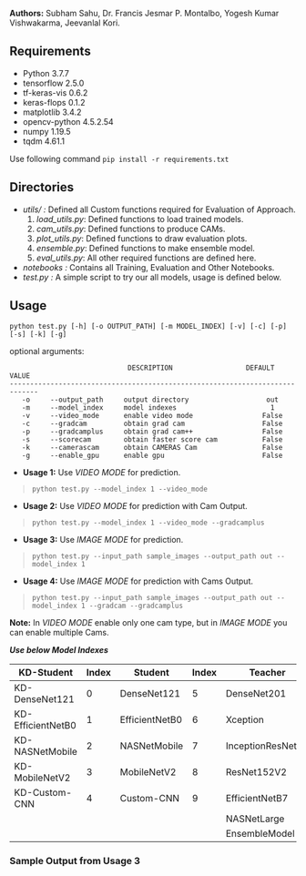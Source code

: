<!-- # Automated Shorthand Recognition using Optimized DNNs
This repository contains code used in our paper ***"Automated Shorthand Writing Recognition using an Optimized Knowledge Distilled Fine-Tuned Deep Convolutional Neural Network"*** (under review). -->

**Authors:** Subham Sahu, Dr. Francis Jesmar P. Montalbo, Yogesh Kumar Vishwakarma, Jeevanlal Kori.

## Requirements
- Python 3.7.7
- tensorflow 2.5.0
- tf-keras-vis 0.6.2
- keras-flops 0.1.2
- matplotlib 3.4.2
- opencv-python 4.5.2.54
- numpy 1.19.5
- tqdm 4.61.1

Use following command
```pip install -r requirements.txt```

## Directories
- *utils/ :* Defined all Custom functions required for Evaluation of Approach.  
    1. *load_utils.py*: Defined functions to load trained models.
    2. *cam_utils.py*: Defined functions to produce CAMs.
    3. *plot_utils.py*: Defined functions to draw evaluation plots.
    4. *ensemble.py*: Defined functions to make ensemble model.
    5. *eval_utils.py*: All other required functions are defined here.
- *notebooks :* Contains all Training, Evaluation and Other Notebooks.
- *test.py :* A simple script to try our all models, usage is defined below. 


## Usage
```python test.py [-h] [-o OUTPUT_PATH] [-m MODEL_INDEX] [-v] [-c] [-p] [-s] [-k] [-g] ```

optional arguments:
```
                             DESCRIPTION                  DEFAULT VALUE
-----------------------------------------------------------------------------
   -o     --output_path     output directory                   out
   -m     --model_index     model indexes                       1
   -v     --video_mode      enable video mode                 False
   -c     --gradcam         obtain grad cam                   False
   -p     --gradcamplus     obtain grad cam++                 False
   -s     --scorecam        obtain faster score cam           False
   -k     --camerascam      obtain CAMERAS Cam                False
   -g     --enable_gpu      enable gpu                        False
 ```
 
- **Usage 1:** Use *VIDEO MODE* for prediction.

> ```python test.py --model_index 1 --video_mode```
 
- **Usage 2:** Use *VIDEO MODE* for prediction with Cam Output.

> ```python test.py --model_index 1 --video_mode --gradcamplus```

- **Usage 3:** Use *IMAGE MODE* for prediction.

> ```python test.py --input_path sample_images --output_path out --model_index 1```

- **Usage 4:** Use *IMAGE MODE* for prediction with Cams Output.

> ```python test.py --input_path sample_images --output_path out --model_index 1 --gradcam --gradcamplus```

**Note:** In *VIDEO MODE* enable only one cam type, but in *IMAGE MODE* you can enable multiple Cams.
 
***Use below Model Indexes***

|     KD-Student      | Index   |    Student         |  Index   |    Teacher         | Index   |
| ------------------- | --------| -------------------| --------| ------------------- | --------|
|    KD-DenseNet121   |    0    | DenseNet121        |    5    | DenseNet201         |   10    |
|  KD-EfficientNetB0  |    1    |EfficientNetB0      |    6    |   Xception          |   11    |
|   KD-NASNetMobile   |    2    |NASNetMobile        |    7    |  InceptionResNetV2  |   12    |
|   KD-MobileNetV2    |    3    | MobileNetV2        |    8    |  ResNet152V2        |   13    |
| KD-Custom-CNN       |    4    | Custom-CNN         |    9    |  EfficientNetB7     |   14    |
||||                                                           |    NASNetLarge      |   15    |
||||                                                           |    EnsembleModel    |   16    |

### Sample Output from Usage 3
